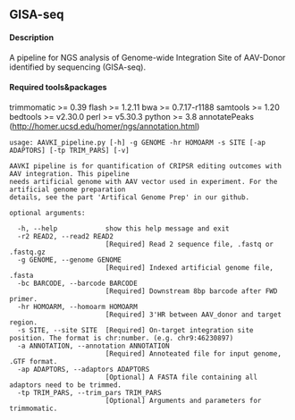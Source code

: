 ## GISA-seq


#### Description
A pipeline for NGS analysis of Genome-wide Integration Site of AAV-Donor identified by sequencing (GISA-seq).

#### Required tools&packages
trimmomatic >= 0.39
flash >= 1.2.11
bwa >= 0.7.17-r1188
samtools >= 1.20
bedtools >= v2.30.0
perl >= v5.30.3 
python >= 3.8
annotatePeaks (http://homer.ucsd.edu/homer/ngs/annotation.html)

```shell
usage: AAVKI_pipeline.py [-h] -g GENOME -hr HOMOARM -s SITE [-ap ADAPTORS] [-tp TRIM_PARS] [-v]

AAVKI pipeline is for quantification of CRIPSR editing outcomes with AAV integration. This pipeline
needs artificial genome with AAV vector used in experiment. For the artificial genome preparation
details, see the part 'Artifical Genome Prep' in our github.

optional arguments:

  -h, --help            show this help message and exit
  -r2 READ2, --read2 READ2
                        [Required] Read 2 sequence file, .fastq or .fastq.gz
  -g GENOME, --genome GENOME
                        [Required] Indexed artificial genome file, .fasta
  -bc BARCODE, --barcode BARCODE
                        [Required] Downstream 8bp barcode after FWD primer.
  -hr HOMOARM, --homoarm HOMOARM
                        [Required] 3'HR between AAV_donor and target region.
  -s SITE, --site SITE  [Required] On-target integration site position. The format is chr:number. (e.g. chr9:46230897)
  -a ANNOTATION, --annotation ANNOTATION
                        [Required] Annoteated file for input genome, .GTF format.
  -ap ADAPTORS, --adaptors ADAPTORS
                        [Optional] A FASTA file containing all adaptors need to be trimmed.
  -tp TRIM_PARS, --trim_pars TRIM_PARS
                        [Optional] Arguments and parameters for trimmomatic.
